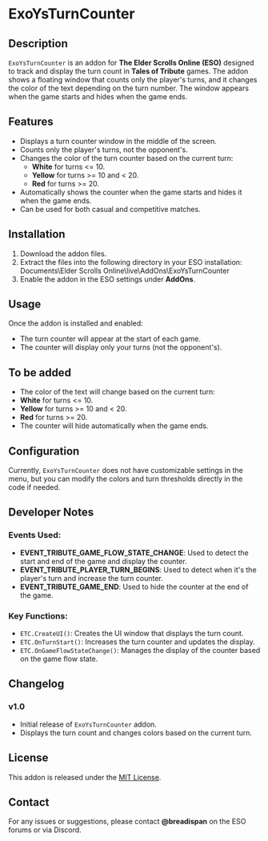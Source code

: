 # ExoYsTurnCounter

## Description
`ExoYsTurnCounter` is an addon for **The Elder Scrolls Online (ESO)** designed to track and display the turn count in **Tales of Tribute** games. The addon shows a floating window that counts only the player's turns, and it changes the color of the text depending on the turn number. The window appears when the game starts and hides when the game ends.

## Features
- Displays a turn counter window in the middle of the screen.
- Counts only the player's turns, not the opponent's.
- Changes the color of the turn counter based on the current turn:
  - **White** for turns <= 10.
  - **Yellow** for turns >= 10 and < 20.
  - **Red** for turns >= 20.
- Automatically shows the counter when the game starts and hides it when the game ends.
- Can be used for both casual and competitive matches.

## Installation

1. Download the addon files.
2. Extract the files into the following directory in your ESO installation:
Documents\Elder Scrolls Online\live\AddOns\ExoYsTurnCounter
3. Enable the addon in the ESO settings under **AddOns**.

## Usage

Once the addon is installed and enabled:
- The turn counter will appear at the start of each game.
- The counter will display only your turns (not the opponent's).
## To be added
- The color of the text will change based on the current turn:
- **White** for turns <= 10.
- **Yellow** for turns >= 10 and < 20.
- **Red** for turns >= 20.
- The counter will hide automatically when the game ends.

## Configuration

Currently, `ExoYsTurnCounter` does not have customizable settings in the menu, but you can modify the colors and turn thresholds directly in the code if needed.

## Developer Notes

### Events Used:
- **EVENT_TRIBUTE_GAME_FLOW_STATE_CHANGE**: Used to detect the start and end of the game and display the counter.
- **EVENT_TRIBUTE_PLAYER_TURN_BEGINS**: Used to detect when it's the player's turn and increase the turn counter.
- **EVENT_TRIBUTE_GAME_END**: Used to hide the counter at the end of the game.

### Key Functions:
- `ETC.CreateUI()`: Creates the UI window that displays the turn count.
- `ETC.OnTurnStart()`: Increases the turn counter and updates the display.
- `ETC.OnGameFlowStateChange()`: Manages the display of the counter based on the game flow state.

## Changelog

### v1.0
- Initial release of `ExoYsTurnCounter` addon.
- Displays the turn count and changes colors based on the current turn.

## License
This addon is released under the [MIT License](https://opensource.org/licenses/MIT).

## Contact
For any issues or suggestions, please contact **@breadispan** on the ESO forums or via Discord.

